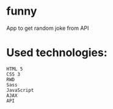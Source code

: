# funny

App to get random joke from API

# Used technologies:

    HTML 5
    CSS 3
    RWD
    Sass
    JavaScript
    AJAX
    API
